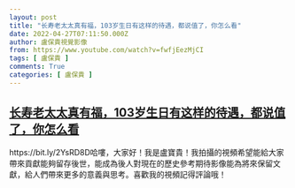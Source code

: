 ```yaml
---
layout: post
title: "长寿老太太真有福，103岁生日有这样的待遇，都说值了，你怎么看"
date: 2022-04-27T07:11:50.000Z
author: 盧保貴視覺影像
from: https://www.youtube.com/watch?v=fwfjEezMjCI
tags: [ 盧保貴 ]
comments: True
categories: [ 盧保貴 ]
---
```

<!--1651043510000-->
[长寿老太太真有福，103岁生日有这样的待遇，都说值了，你怎么看](https://www.youtube.com/watch?v=fwfjEezMjCI)
------

<div>
https://bit.ly/2YsRD8D哈嘍，大家好！我是盧寶貴！我拍攝的視頻希望能給大家帶來貢獻能夠留存後世，能成為後人對現在的歷史參考期待影像能為將來保留文獻，給人們帶來更多的意義與思考。喜歡我的視頻記得評論哦！
</div>
